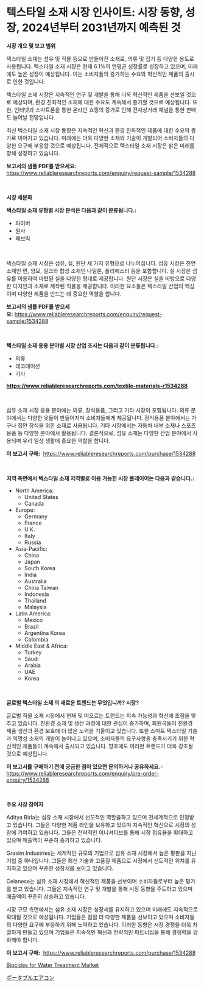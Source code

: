 <p><h1>텍스타일 소재 시장 인사이트: 시장 동향, 성장, 2024년부터 2031년까지 예측된 것</h1></p><p><strong>시장 개요 및 보고 범위</strong></p>
<p><p>텍스타일 소재는 섬유 및 직물 등으로 만들어진 소재로, 의류 및 집기 등 다양한 용도로 사용됩니다. 텍스타일 소재 시장은 현재 6.1%의 연평균 성장률로 성장하고 있으며, 미래에도 높은 성장이 예상됩니다. 이는 소비자들의 증가하는 수요와 혁신적인 제품의 출시로 인한 것입니다.</p><p>텍스타일 소재 시장은 지속적인 연구 및 개발을 통해 더욱 혁신적인 제품을 선보일 것으로 예상되며, 환경 친화적인 소재에 대한 수요도 계속해서 증가할 것으로 예상됩니다. 또한, 인터넷과 스마트폰을 통한 온라인 쇼핑의 증가로 인해 전자상거래 채널을 통한 판매도 늘어날 전망입니다.</p><p>최신 텍스타일 소재 시장 동향은 지속적인 혁신과 환경 친화적인 제품에 대한 수요의 증가로 이어지고 있습니다. 미래에는 더욱 다양한 소재와 기술이 개발되어 소비자들의 다양한 요구에 부응할 것으로 예상됩니다. 전체적으로 텍스타일 소재 시장은 밝은 미래를 향해 성장하고 있습니다.</p></p>
<p><strong>보고서의 샘플 PDF를 받으세요:</strong> <a href="https://www.reliableresearchreports.com/enquiry/request-sample/1534288">https://www.reliableresearchreports.com/enquiry/request-sample/1534288</a></p>
<p>&nbsp;</p>
<p><strong>시장 세분화</strong></p>
<p><strong>텍스타일 소재 유형별 시장 분석은 다음과 같이 분류됩니다.:</strong></p>
<p><ul><li>파이버</li><li>원사</li><li>패브릭</li></ul></p>
<p>&nbsp;</p>
<p><p>텍스타일 소재 시장은 섬유, 실, 원단 세 가지 유형으로 나누어집니다. 섬유 시장은 천연 소재인 면, 양모, 실크와 합성 소재인 나일론, 폴리에스터 등을 포함합니다. 실 시장은 섬유를 이용하여 마련된 실을 다양한 형태로 제공합니다. 원단 시장은 실을 바탕으로 다양한 디자인과 소재로 제작된 직물을 제공합니다. 이러한 요소들은 텍스타일 산업의 핵심이며 다양한 제품을 만드는 데 중요한 역할을 합니다.</p></p>
<p><strong>보고서의 샘플 PDF를 받으세요:</strong>&nbsp;<a href="https://www.reliableresearchreports.com/enquiry/request-sample/1534288">https://www.reliableresearchreports.com/enquiry/request-sample/1534288</a></p>
<p>&nbsp;</p>
<p><strong> 텍스타일 소재 응용 분야별 시장 산업 조사는 다음과 같이 분류됩니다.:</strong></p>
<p><ul><li>의류</li><li>데코레이션</li><li>기타</li></ul></p>
<p><strong><a href="https://www.reliableresearchreports.com/textile-materials-r1534288">https://www.reliableresearchreports.com/textile-materials-r1534288</a></strong></p>
<p>&nbsp;</p>
<p><p>섬유 소재 시장 응용 분야에는 의류, 장식용품, 그리고 기타 시장이 포함됩니다. 의류 분야에서는 다양한 옷들이 만들어지며 소비자들에게 제공됩니다. 장식용품 분야에서는 가구나 집안 장식을 위한 소재로 사용됩니다. 기타 시장에서는 자동차 내부 소재나 스포츠 용품 등 다양한 분야에서 활용됩니다. 결론적으로, 섬유 소재는 다양한 산업 분야에서 사용되며 우리 일상 생활에 중요한 역할을 합니다.</p></p>
<p><strong>이 보고서 구매:</strong>&nbsp; <a href="https://www.reliableresearchreports.com/purchase/1534288">https://www.reliableresearchreports.com/purchase/1534288</a></p>
<p>&nbsp;</p>
<p><strong>지역 측면에서 텍스타일 소재 지역별로 이용 가능한 시장 플레이어는 다음과 같습니다.:</strong></p>
<p><ul>
    <li>
        North America:
        <ul>
            <li>United States</li>
            <li>Canada</li>
        </ul>
    </li>
    <li>
        Europe:
        <ul>
            <li>Germany</li>
            <li>France</li>
            <li>U.K.</li>
            <li>Italy</li>
            <li>Russia</li>
        </ul>
    </li>
    <li>
        Asia-Pacific:
        <ul>
            <li>China</li>
            <li>Japan</li>
            <li>South Korea</li>
            <li>India</li>
            <li>Australia</li>
            <li>China Taiwan</li>
            <li>Indonesia</li>
            <li>Thailand</li>
            <li>Malaysia</li>
        </ul>
    </li>
    <li>
        Latin America:
        <ul>
            <li>Mexico</li>
            <li>Brazil</li>
            <li>Argentina Korea</li>
            <li>Colombia</li>
        </ul>
    </li>
    <li>
        Middle East & Africa:
        <ul>
            <li>Turkey</li>
            <li>Saudi</li>
            <li>Arabia</li>
            <li>UAE</li>
            <li>Korea</li>
        </ul>
    </li>
    </ul></p>
<p>&nbsp;</p>
<p><strong>글로벌 텍스타일 소재 의 새로운 트렌드는 무엇입니까? 시장?</strong></p>
<p><p>글로벌 직물 소재 시장에서 현재 및 떠오르는 트랜드는 지속 가능성과 혁신에 초점을 맞추고 있습니다. 친환경 소재 및 생산 과정에 대한 관심이 증가하며, 회원국들이 친환경 제품 생산과 환경 보호에 더 많은 노력을 기울이고 있습니다. 또한 스마트 텍스타일 기술과 익명성 소재의 개발이 늘어나고 있으며, 소비자들의 요구사항을 충족시키기 위한 혁신적인 제품들이 계속해서 출시되고 있습니다. 향후에도 이러한 트랜드가 더욱 강조될 것으로 예상됩니다.</p></p>
<p><strong>이 보고서를 구매하기 전에 궁금한 점이 있으면 문의하거나 공유하세요.</strong>- <a href="https://www.reliableresearchreports.com/enquiry/pre-order-enquiry/1534288">https://www.reliableresearchreports.com/enquiry/pre-order-enquiry/1534288</a></p>
<p>&nbsp;</p>
<p><strong>주요 시장 참여자</strong></p>
<p><p>Aditya Birla는 섬유 소재 시장에서 선도적인 역할을하고 있으며 전세계적으로 인정받고 있습니다. 그들은 다양한 제품 라인을 보유하고 있으며 지속적인 혁신으로 시장의 성장에 기여하고 있습니다. 그들은 전략적인 이니셔티브를 통해 시장 점유율을 확대하고 있으며 매출액이 꾸준히 증가하고 있습니다.</p><p>Grasim Industries는 세계적인 규모의 기업으로 섬유 소재 시장에서 높은 평판을 지닌 기업 중 하나입니다. 그들은 최신 기술과 고품질 제품으로 시장에서 선도적인 위치를 유지하고 있으며 꾸준한 성장세를 보이고 있습니다.</p><p>Celanese는 섬유 소재 시장에서 혁신적인 제품을 선보이며 소비자들로부터 높은 평가를 받고 있습니다. 그들은 지속적인 연구 및 개발을 통해 시장 동향을 주도하고 있으며 매출액이 꾸준히 상승하고 있습니다.</p><p>시장 규모 측면에서는 섬유 소재 시장은 성장세를 유지하고 있으며 미래에도 지속적으로 확대될 것으로 예상됩니다. 기업들은 점점 더 다양한 제품을 선보이고 있으며 소비자들의 다양한 요구에 부응하기 위해 노력하고 있습니다. 이러한 동향은 시장 경쟁을 더욱 치열하게 만들고 있으며 기업들은 지속적인 혁신과 전략적인 파트너십을 통해 경쟁력을 강화해야 합니다.</p></p>
<p><strong>이 보고서 구매:</strong>&nbsp;&nbsp;<a href="https://www.reliableresearchreports.com/purchase/1534288">https://www.reliableresearchreports.com/purchase/1534288</a></p>
<p><p><a href="https://pretty-mail-caf.notion.site/Biocides-for-Water-Treatment-Market-Offer-Valuable-Insights-into-Market-Size-Market-Share-Market-T-af1ead3918d0461f8f6bb4ade5303804">Biocides for Water Treatment Market</a></p><p><a href="https://github.com/SarahFahey88/Market-Research-Report-List-1/blob/main/674309719537.md">ポータブルエアコン</a></p></p>